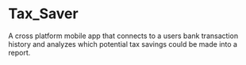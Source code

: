 # Tax_Saver
A cross platform mobile app that connects to a users bank transaction history and analyzes which potential tax savings could be made into a report.
